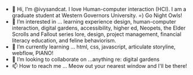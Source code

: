 - 👋 Hi, I’m @ivysandcat. I love Human-computer interaction (HCI). I am a graduate student at Western Governors University. =) Go Night Owls!
- 👀 I’m interested in ... learning experience design, human-computer interaction, digital gardens, accessibility, higher ed, Neopets, the Elder Scrolls and Fallout series lore, design, project management, financial literacy education, and feline behaviorism.
- 🌱 I’m currently learning ... html, css, javascript, articulate storyline, webflow, PIANO!
- 💞️ I’m looking to collaborate on ...anything re: digital gardens
- 📫 How to reach me ... Meow out your nearest window and I'll be there!

<!---
ivysandcat/ivysandcat is a ✨ special ✨ repository because its `README.md` (this file) appears on your GitHub profile.
You can click the Preview link to take a look at your changes.
--->
